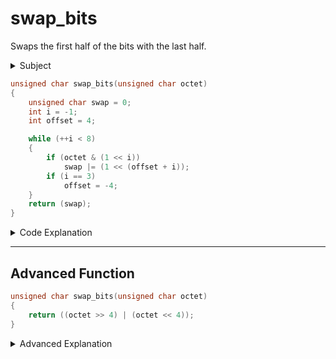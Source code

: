 # swap_bits

Swaps the first half of the bits with the last half.

<details>
  <summary>Subject</summary>

### Subject

    Assignment name  : swap_bits
    Expected files   : swap_bits.c
    Allowed functions:
    --------------------------------------------------------------------------------

    Write a function that takes a byte, swaps its halves (like the example) and
    returns the result.

    Your function must be declared as follows:

    unsigned char	swap_bits(unsigned char octet);

    Example:

      1 byte
    _____________
     0100 | 0001
         \ /
         / \
     0001 | 0100

</details>

```c showLineNumbers
unsigned char swap_bits(unsigned char octet)
{
    unsigned char swap = 0;
    int i = -1;
    int offset = 4;

    while (++i < 8)
    {
        if (octet & (1 << i))
            swap |= (1 << (offset + i));
        if (i == 3)
            offset = -4;
    }
    return (swap);
}
```

<details>
  <summary>Code Explanation</summary>

### Code Explanation

Works in the same principe as "reverse_bits" only that we are using an offset to chang the position from where we are setting our "1 bit".

</details>

---

## Advanced Function

```c
unsigned char swap_bits(unsigned char octet)
{
    return ((octet >> 4) | (octet << 4));
}
```

<details>
  <summary>Advanced Explanation</summary>

### Advanced Explanation

The Explanation is split into 3 parts. Based on the following example:

| character | value |   binary   |
| :-------: | :---: | :--------: |
|   `'z'`   | `122` | `01111010` |

1. `(octet >> 4)`

|   octet    | operator |   result   |
| :--------: | :------: | :--------: |
| `01111010` |  `>> 4`  | `00000111` |

2. `(octet << 4)`

|   octet    | operator |   result   |
| :--------: | :------: | :--------: |
| `01111010` |  `<< 4`  | `10100000` |

3. `|`

| bit a | bit b | a \| b (a OR b) |
| :---: | :---: | :-------------: |
|   0   |   0   |        0        |
|   0   |   1   |        1        |
|   1   |   0   |        1        |
|   1   |   1   |        1        |

_basically everything what is '0 | 0' stays '0' everything where is a '1' becomes '1'._

| `(octet >> 4)` | \|  | `(octet << 4)` |   result   |
| :------------: | :-: | :------------: | :--------: |
|   `00000111`   | \|  |   `10100000`   | `10100111` |

</details>
